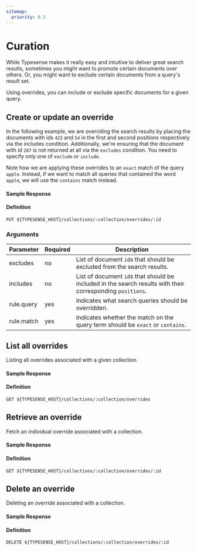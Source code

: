 ```yaml
---
sitemap:
  priority: 0.3
---
```


# Curation
While Typesense makes it really easy and intuitive to deliver great search results, sometimes you might want to promote certain documents over others. Or, you might want to exclude certain documents from a query's result set.

Using overrides, you can include or exclude specific documents for a given query.

## Create or update an override
In the following example, we are overriding the search results by placing the documents with ids `422` and `54` in the first and second positions respectively via the includes condition. Additionally, we're ensuring that the document with id `287` is not returned at all via the `excludes` condition. You need to specify only one of `exclude` or `include`.

Note how we are applying these overrides to an `exact` match of the query `apple`. Instead, if we want to match all queries that contained the word `apple`, we will use the `contains` match instead.

<Tabs :tabs="['JavaScript','PHP','Python','Ruby','Dart','Shell']">
  <template v-slot:JavaScript>

```js
override = {
  "rule": {
    "query": "apple",
    "match": "exact"
  },
  "includes": [
    {"id": "422", "position": 1},
    {"id": "54", "position": 2}
  ],
  "excludes": [
    {"id": "287"}
  ]
}

// Creates/updates an override called `customize-apple` in the `companies` collection
client.collections('companies').overrides().upsert('customize-apple', override)
```

  </template>

  <template v-slot:PHP>

```php
$override = [
  "rule" => [
    "query" => "apple",
    "match" => "exact"
  ],
  "includes" => [
    ["id" => "422", "position" => 1],
    ["id" => "54", "position" => 2]
  ],
  "excludes" => [
    ["id" => "287"]
  ]
];

# Creates/updates an override called `customize-apple` in the `companies` collection
$client->collections['companies']->overrides->upsert('customize-apple', $override);
```

  </template>
  <template v-slot:Python>

```py
override = {
  "rule": {
    "query": "apple",
    "match": "exact"
  },
  "includes": [
    {"id": "422", "position": 1},
    {"id": "54", "position": 2}
  ],
  "excludes": [
    {"id": "287"}
  ]
}

# Creates/updates an override called `customize-apple` in the `companies` collection
client.collections['companies'].overrides.upsert('customize-apple', override)
```

  </template>
  <template v-slot:Ruby>

```rb
override = {
  "rule" => {
    "query" => "apple",
    "match" => "exact"
  },
  "includes" => [
    {"id" => "422", "position" => 1},
    {"id" => "54", "position" => 2}
  ],
  "excludes" => [
    {"id" => "287"}
  ]
}

# Creates/updates an override called `customize-apple` in the `companies` collection
client.collections['companies'].overrides.upsert('customize-apple', override)
```

  </template>
  <template v-slot:Dart>

```dart
final override = {
  "rule": {"query": "apple", "match": "exact"},
  "includes": [
    {"id": "422", "position": 1},
    {"id": "54", "position": 2}
  ],
  "excludes": [
    {"id": "287"}
  ]
};

// Creates/updates an override called `customize-apple` in the `companies` collection
await client.collection('companies').overrides.upsert('customize-apple', override);
```

  </template>
  <template v-slot:Shell>

```bash
curl "http://localhost:8108/collections/companies/overrides/customize-apple" -X PUT \
-H "Content-Type: application/json" \
-H "X-TYPESENSE-API-KEY: ${TYPESENSE_API_KEY}" -d '{
  "rule": {
    "query": "apple",
    "match": "exact"
  },
  "includes": [
    {"id": "422", "position": 1},
    {"id": "54", "position": 2}
  ],
  "excludes": [
    {"id": "287"}
  ]
}'
```

  </template>
</Tabs>

#### Sample Response

<Tabs :tabs="['JSON']">
  <template v-slot:JSON>

```json
{
  "id": "customize-apple",
  "excludes": [
    {
      "id": "287"
    }
  ],
  "includes": [
    {
      "id": "422",
      "position": 1
    },
    {
      "id": "54",
      "position": 2
    }
  ],
  "rule": {
    "match": "exact",
    "query": "apple"
  }
}
```

  </template>
</Tabs>

#### Definition
`PUT ${TYPESENSE_HOST}/collections/:collection/overrides/:id`

### Arguments
| Parameter      | Required    |Description                                            |
| -------------- | ----------- |-------------------------------------------------------|
|excludes	|no	|List of document `id`s that should be excluded from the search results.|
|includes	|no	|List of document `id`s that should be included in the search results with their corresponding `positions`.|
|rule.query	|yes	|Indicates what search queries should be overridden.|
|rule.match	|yes	|Indicates whether the match on the query term should be `exact` or `contains`.|

## List all overrides
Listing all overrides associated with a given collection.

<Tabs :tabs="['JavaScript','PHP','Python','Ruby','Dart','Shell']">
  <template v-slot:JavaScript>

```js
client.collections('companies').overrides().retrieve()
```

  </template>

  <template v-slot:PHP>

```php
$client->collections['companies']->overrides->retrieve();
```

  </template>
  <template v-slot:Python>

```py
client.collections['companies'].overrides.retrieve()
```

  </template>
  <template v-slot:Ruby>

```rb
client.collections['companies'].overrides.retrieve
```

  </template>
  <template v-slot:Dart>

```dart
await client.collection('companies').overrides.retrieve();
```

  </template>
  <template v-slot:Shell>

```bash
curl -H "X-TYPESENSE-API-KEY: ${TYPESENSE_API_KEY}" \
"http://localhost:8108/collections/companies/overrides"
```

  </template>
</Tabs>

#### Sample Response

<Tabs :tabs="['JSON']">
  <template v-slot:JSON>

```json
{
  "overrides":[
    {
      "id":"customize-apple",
      "excludes":[
        {
          "id":"287"
        }
      ],
      "includes":[
        {
          "id":"422",
          "position":1
        },
        {
          "id":"54",
          "position":2
        }
      ],
      "rule":{
        "match":"exact",
        "query":"apple"
      }
    }
  ]
}
```

  </template>
</Tabs>

#### Definition
`GET ${TYPESENSE_HOST}/collections/:collection/overrides`


## Retrieve an override
Fetch an individual override associated with a collection.

<Tabs :tabs="['JavaScript','PHP','Python','Ruby','Dart','Shell']">
  <template v-slot:JavaScript>

```js
client.collections('companies').overrides('customize-apple').retrieve()
```

  </template>

  <template v-slot:PHP>

```php
$client->collections['companies']->overrides['customize-apple']->retrieve();
```

  </template>
  <template v-slot:Python>

```py
client.collections['companies'].overrides['customize-apple'].retrieve()
```

  </template>
  <template v-slot:Ruby>

```rb
client.collections['companies'].overrides['customize-apple'].retrieve
```

  </template>
  <template v-slot:Dart>

```dart
await client.collection('companies').override('customize-apple').retrieve();
```

  </template>
  <template v-slot:Shell>

```bash
curl "http://localhost:8108/collections/companies/overrides/customize-apple" -X GET \
-H "X-TYPESENSE-API-KEY: ${TYPESENSE_API_KEY}"
```

  </template>
</Tabs>

#### Sample Response

<Tabs :tabs="['JSON']">
  <template v-slot:JSON>

```json
{
  "id":"customize-apple",
  "excludes":[
    {
      "id":"287"
    }
  ],
  "includes":[
    {
      "id":"422",
      "position":1
    },
    {
      "id":"54",
      "position":2
    }
  ],
  "rule":{
    "match":"exact",
    "query":"apple"
  }
}
```

  </template>
</Tabs>

#### Definition
`GET ${TYPESENSE_HOST}/collections/:collection/overrides/:id`


## Delete an override
Deleting an override associated with a collection.

<Tabs :tabs="['JavaScript','PHP','Python','Ruby','Dart','Shell']">
  <template v-slot:JavaScript>

```js
client.collections('companies').overrides('customize-apple').delete()
```

  </template>

  <template v-slot:PHP>

```php
$client->collections['companies']->overrides['customize-apple']->delete();
```

  </template>
  <template v-slot:Python>

```py
client.collections['companies'].overrides['customize-apple'].delete()
```

  </template>
  <template v-slot:Ruby>

```rb
client.collections['companies'].overrides['customize-apple'].delete
```

  </template>
  <template v-slot:Dart>

```dart
await client.collection('companies').override('customize-apple').delete();
```

  </template>
  <template v-slot:Shell>

```bash
curl "http://localhost:8108/collections/companies/overrides/customize-apple" -X DELETE \
-H "X-TYPESENSE-API-KEY: ${TYPESENSE_API_KEY}"
```

  </template>
</Tabs>

#### Sample Response

<Tabs :tabs="['JSON']">
  <template v-slot:JSON>

```json
{
  "id": "customize-apple"
}
```

  </template>
</Tabs>

#### Definition
`DELETE ${TYPESENSE_HOST}/collections/:collection/overrides/:id`

